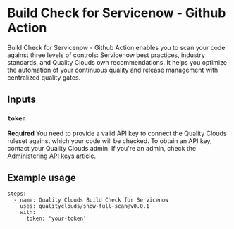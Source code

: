# Build Check for Servicenow - Github Action

Build Check for Servicenow - Github Action enables you to scan your code against three levels of controls: Servicenow best practices, industry standards, and Quality Clouds own recommendations. It helps you optimize the automation of your continuous quality and release management with centralized quality gates.

## Inputs

### `token`

**Required** You need to provide a valid API key to connect the Quality Clouds ruleset against which your code will be checked. 
To obtain an API key, contact your Quality Clouds admin. If you're an admin, check the [Administering API keys article](https://docs.qualityclouds.com/qcd/administering-api-keys-31721787.html).

## Example usage

```
steps:
  - name: Quality Clouds Build Check for Servicenow
    uses: qualityclouds/snow-full-scan@v0.0.1
    with:
      token: 'your-token'
```